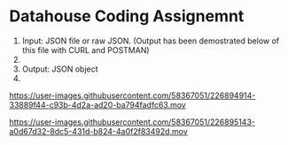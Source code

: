 # Datahouse Coding Assignemnt

<ol>
<li>Input: JSON file or raw JSON. (Output has been demostrated below of this file with CURL and POSTMAN)<li>
<li>Output: JSON object<li>
</ol>


https://user-images.githubusercontent.com/58367051/226894914-33889f44-c93b-4d2a-ad20-ba794fadfc63.mov



https://user-images.githubusercontent.com/58367051/226895143-a0d67d32-8dc5-431d-b824-4a0f2f83492d.mov

